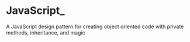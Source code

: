 JavaScript_
===========

A JavaScript design pattern for creating object oriented code with private methods, inheritance, and magic
